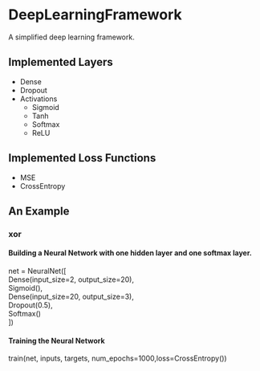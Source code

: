 DeepLearningFramework
=====
A simplified deep learning framework.<br>

## Implemented Layers
* Dense<br>
* Dropout<br>
* Activations<br>
  * Sigmoid
  * Tanh
  * Softmax
  * ReLU

  

## Implemented Loss Functions
* MSE<br>
* CrossEntropy<br>

## An Example

### xor
#### Building a Neural Network with one hidden layer and one softmax layer.
net = NeuralNet([<br>
                 Dense(input_size=2, output_size=20),<br>
                 Sigmoid(),<br>
                 Dense(input_size=20, output_size=3),<br>
                 Dropout(0.5),<br>
                 Softmax()<br>
                 ])<br>
#### Training the Neural Network
train(net, inputs, targets, num_epochs=1000,loss=CrossEntropy())


